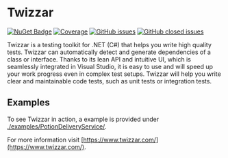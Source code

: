 # Twizzar
[![NuGet Badge](https://buildstats.info/nuget/Twizzar.Api)](https://www.nuget.org/packages/Twizzar.Api/)
[![Coverage](https://sonarcloud.io/api/project_badges/measure?project=viTest&metric=coverage&token=6cafdab8634aa67d96790aa2ac2749f6827ef50e)](https://sonarcloud.io/dashboard?id=viTest)
[![GitHub issues](https://img.shields.io/github/issues/Twizzar/Twizzar)](/issues?q=is%3Aopen+is%3Aissue)
[![GitHub closed issues](https://img.shields.io/github/issues-closed/Twizzar/Twizzar)](/issues?q=is%3Aclosed)

Twizzar is a testing toolkit for .NET (C#) that helps you write high quality tests. Twizzar can automatically detect and generate dependencies of a class or interface. Thanks to its lean API and intuitive UI, which is seamlessly integrated in Visual Studio, it is easy to use and will speed up your work progress even in complex test setups. Twizzar will help you write clear and maintainable code tests, such as unit tests or integration tests.

## Examples
To see Twizzar in action, a example is provided under [./examples/PotionDeliveryService/](./examples/PotionDeliveryService/).

For more information visit [https://www.twizzar.com/](https://www.twizzar.com/).